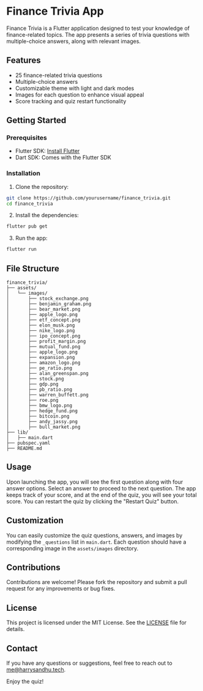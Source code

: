 # Finance Trivia App

Finance Trivia is a Flutter application designed to test your knowledge of finance-related topics. The app presents a series of trivia questions with multiple-choice answers, along with relevant images.

## Features

- 25 finance-related trivia questions
- Multiple-choice answers
- Customizable theme with light and dark modes
- Images for each question to enhance visual appeal
- Score tracking and quiz restart functionality

## Getting Started

### Prerequisites

- Flutter SDK: [Install Flutter](https://flutter.dev/docs/get-started/install)
- Dart SDK: Comes with the Flutter SDK

### Installation

1. Clone the repository:

```sh
git clone https://github.com/yourusername/finance_trivia.git
cd finance_trivia
```

2. Install the dependencies:

```sh
flutter pub get
```

3. Run the app:

```sh
flutter run
```

## File Structure

```plaintext
finance_trivia/
├── assets/
│   └── images/
│       ├── stock_exchange.png
│       ├── benjamin_graham.png
│       ├── bear_market.png
│       ├── apple_logo.png
│       ├── etf_concept.png
│       ├── elon_musk.png
│       ├── nike_logo.png
│       ├── ipo_concept.png
│       ├── profit_margin.png
│       ├── mutual_fund.png
│       ├── apple_logo.png
│       ├── expansion.png
│       ├── amazon_logo.png
│       ├── pe_ratio.png
│       ├── alan_greenspan.png
│       ├── stock.png
│       ├── gdp.png
│       ├── pb_ratio.png
│       ├── warren_buffett.png
│       ├── roe.png
│       ├── bmw_logo.png
│       ├── hedge_fund.png
│       ├── bitcoin.png
│       ├── andy_jassy.png
│       ├── bull_market.png
├── lib/
│   ├── main.dart
├── pubspec.yaml
├── README.md
```

## Usage

Upon launching the app, you will see the first question along with four answer options. Select an answer to proceed to the next question. The app keeps track of your score, and at the end of the quiz, you will see your total score. You can restart the quiz by clicking the "Restart Quiz" button.

## Customization

You can easily customize the quiz questions, answers, and images by modifying the `_questions` list in `main.dart`. Each question should have a corresponding image in the `assets/images` directory.

## Contributions

Contributions are welcome! Please fork the repository and submit a pull request for any improvements or bug fixes.

## License

This project is licensed under the MIT License. See the [LICENSE](LICENSE) file for details.

## Contact

If you have any questions or suggestions, feel free to reach out to me@harrysandhu.tech.

Enjoy the quiz!